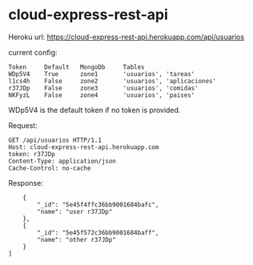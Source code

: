 # cloud-express-rest-api
Heroku url: https://cloud-express-rest-api.herokuapp.com/api/usuarios


current config:
```
Token     Default   MongoDb     Tables
WDp5V4    True      zone1       'usuarios', 'tareas'
l1cs4h    False     zone2       'usuarios', 'aplicaciones'
r37JDp    False     zone3       'usuarios', 'comidas'
NKFyzL    False     zone4       'usuarios', 'paises'
```

WDp5V4 is the default token if no token is provided.

Request:
```
GET /api/usuarios HTTP/1.1
Host: cloud-express-rest-api.herokuapp.com
token: r37JDp
Content-Type: application/json
Cache-Control: no-cache
```

Response:
```[
    {
        "_id": "5e45f4ffc36bb9001684bafc",
        "name": "user r37JDp"
    },
    {
        "_id": "5e45f572c36bb9001684baff",
        "name": "other r37JDp"
    }
]
```
